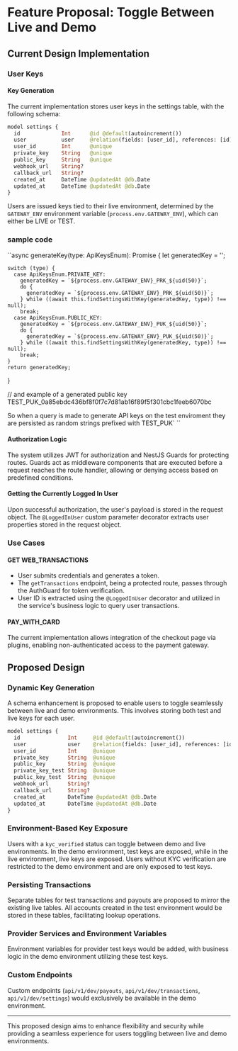 
# Feature Proposal: Toggle Between Live and Demo

## Current Design Implementation

### User Keys

#### Key Generation

The current implementation stores user keys in the settings table, with the following schema:

```graphql
model settings {
  id             Int      @id @default(autoincrement())
  user           user     @relation(fields: [user_id], references: [id])
  user_id        Int      @unique
  private_key    String   @unique
  public_key     String   @unique
  webhook_url    String?
  callback_url   String?
  created_at     DateTime @updatedAt @db.Date
  updated_at     DateTime @updatedAt @db.Date
}
```

Users are issued keys tied to their live environment, determined by the `GATEWAY_ENV` environment variable (`process.env.GATEWAY_ENV`), which can either be LIVE or TEST.

### sample code 

``async generateKey(type: ApiKeysEnum): Promise<string> {
    let generatedKey = '';

    switch (type) {
      case ApiKeysEnum.PRIVATE_KEY:
        generatedKey = `${process.env.GATEWAY_ENV}_PRK_${uid(50)}`;
        do {
          generatedKey = `${process.env.GATEWAY_ENV}_PRK_${uid(50)}`;
        } while ((await this.findSettingsWithKey(generatedKey, type)) !== null);
        break;
      case ApiKeysEnum.PUBLIC_KEY:
        generatedKey = `${process.env.GATEWAY_ENV}_PUK_${uid(50)}`;
        do {
          generatedKey = `${process.env.GATEWAY_ENV}_PUK_${uid(50)}`;
        } while ((await this.findSettingsWithKey(generatedKey, type)) !== null);
        break;
    }
    return generatedKey;
  }

// and example of a generated public key  TEST_PUK_0a85ebdc436bf8f0f7c7d81ab16f89f5f301cbc1feeb6070bc

So when a query is made to generate API keys on the test enviroment they are persisted as random strings prefixed with  TEST_PUK`
``


#### Authorization Logic

The system utilizes JWT for authorization and NestJS Guards for protecting routes. Guards act as middleware components that are executed before a request reaches the route handler, allowing or denying access based on predefined conditions.

#### Getting the Currently Logged In User

Upon successful authorization, the user's payload is stored in the request object. The `@LoggedInUser` custom parameter decorator extracts user properties stored in the request object.

### Use Cases

#### GET WEB_TRANSACTIONS

- User submits credentials and generates a token.
- The `getTransactions` endpoint, being a protected route, passes through the AuthGuard for token verification.
- User ID is extracted using the `@LoggedInUser` decorator and utilized in the service's business logic to query user transactions.

#### PAY_WITH_CARD

The current implementation allows integration of the checkout page via plugins, enabling non-authenticated access to the payment gateway.

## Proposed Design

### Dynamic Key Generation

A schema enhancement is proposed to enable users to toggle seamlessly between live and demo environments. This involves storing both test and live keys for each user.

```graphql
model settings {
  id               Int     @id @default(autoincrement())
  user             user    @relation(fields: [user_id], references: [id])
  user_id          Int     @unique
  private_key      String  @unique
  public_key       String  @unique
  private_key_test String  @unique 
  public_key_test  String  @unique
  webhook_url      String?
  callback_url     String?
  created_at       DateTime @updatedAt @db.Date
  updated_at       DateTime @updatedAt @db.Date
}
```

### Environment-Based Key Exposure

Users with a `kyc_verified` status can toggle between demo and live environments. In the demo environment, test keys are exposed, while in the live environment, live keys are exposed. Users without KYC verification are restricted to the demo environment and are only exposed to test keys.

### Persisting Transactions

Separate tables for test transactions and payouts are proposed to mirror the existing live tables. All accounts created in the test environment would be stored in these tables, facilitating lookup operations.

### Provider Services and Environment Variables

Environment variables for provider test keys would be added, with business logic in the demo environment utilizing these test keys.

### Custom Endpoints

Custom endpoints (`api/v1/dev/payouts`, `api/v1/dev/transactions`, `api/v1/dev/settings`) would exclusively be available in the demo environment.

---

This proposed design aims to enhance flexibility and security while providing a seamless experience for users toggling between live and demo environments.